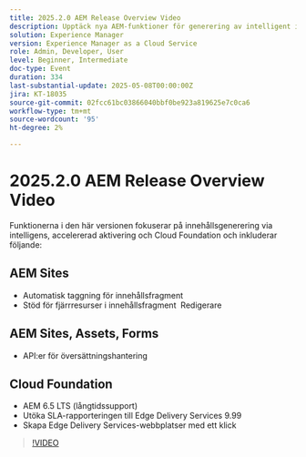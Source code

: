 ```yaml
---
title: 2025.2.0 AEM Release Overview Video
description: Upptäck nya AEM-funktioner för generering av intelligent innehåll, snabbare aktivering och robust molnstöd - inklusive automatisk taggning, redigering av fjärrresurser och 99,99 % SLA.
solution: Experience Manager
version: Experience Manager as a Cloud Service
role: Admin, Developer, User
level: Beginner, Intermediate
doc-type: Event
duration: 334
last-substantial-update: 2025-05-08T00:00:00Z
jira: KT-18035
source-git-commit: 02fcc61bc03866040bbf0be923a819625e7c0ca6
workflow-type: tm+mt
source-wordcount: '95'
ht-degree: 2%

---
```



# 2025.2.0 AEM Release Overview Video

Funktionerna i den här versionen fokuserar på innehållsgenerering via intelligens, accelererad aktivering och Cloud Foundation och inkluderar följande:

## AEM Sites

* Automatisk taggning för innehållsfragment
* Stöd för fjärrresurser i innehållsfragment  Redigerare

## AEM Sites, Assets, Forms

* API:er för översättningshantering

## Cloud Foundation

* AEM 6.5 LTS (långtidssupport)
* Utöka SLA-rapporteringen till Edge Delivery Services 9.99
* Skapa Edge Delivery Services-webbplatser med ett klick

>[!VIDEO](https://video.tv.adobe.com/v/3458080/?learn=on&enablevpops)

<!-- 
Have questions about the release?  Discuss the release in [Experience League Communities](https://adobe.ly/4l2AibQ)
-->
